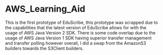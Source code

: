 # AWS_Learning_Aid
This is the first prototype of EduScribe, this prototype was scrapped
due to the capabilities that the latest version of EduScribe
allows for with the usage of AWS Java Version 2 SDK. There is
some code overlap due to the usage of AWS Java Version 1 SDK
having superior transfer management and transfer polling 
however overall, I did a swap from the AmazonS3 builders
towards the S3Client builders.
